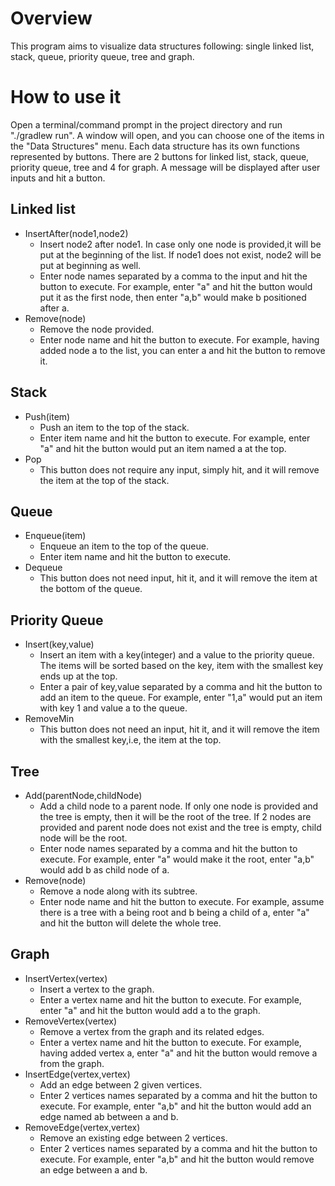 # Overview
This program aims to visualize data structures following: 
single linked list, stack, queue, priority queue, tree and graph.
# How to use it
Open a terminal/command prompt in the project directory and run "./gradlew run".
A window will open, and you can choose one of the items in the "Data Structures" menu.
Each data structure has its own functions represented by buttons.
There are 2 buttons for linked list, stack, queue, priority queue, tree and 4 for graph.
A message will be displayed after user inputs and hit a button.
## Linked list
* InsertAfter(node1,node2) 
  * Insert node2 after node1. In case only one node is provided,it will be put at the beginning of the list. If node1 does not exist, node2 will be put at beginning as well.
  * Enter node names separated by a comma to the input and hit the button to execute. For example, enter "a" and hit the button would put it as the first node, then enter "a,b" would make b positioned after a.
* Remove(node)
  * Remove the node provided.
  * Enter node name and hit the button to execute. For example, having added node a to the list, you can enter a and hit the button to remove it.
## Stack
* Push(item)
  * Push an item to the top of the stack.
  * Enter item name and hit the button to execute. For example, enter "a" and hit the button would put an item named a at the top.
* Pop
  * This button does not require any input, simply hit, and it will remove the item at the top of the stack.
## Queue
* Enqueue(item)
  * Enqueue an item to the top of the queue.
  * Enter item name and hit the button to execute.
* Dequeue
  * This button does not need input, hit it, and it will remove the item at the bottom of the queue.
## Priority Queue
* Insert(key,value)
  * Insert an item with a key(integer) and a value to the priority queue. The items will be sorted based on the key, item with the smallest key ends up at the top.
  * Enter a pair of key,value separated by a comma and hit the button to add an item to the queue. For example, enter "1,a" would put an item with key 1 and value a to the queue.
* RemoveMin
  * This button does not need an input, hit it, and it will remove the item with the smallest key,i.e, the item at the top.
## Tree
* Add(parentNode,childNode)
  * Add a child node to a parent node. If only one node is provided and the tree is empty, then it will be the root of the tree. If 2 nodes are provided and parent node does not exist and the tree is empty, child node will be the root.
  * Enter node names separated by a comma and hit the button to execute. For example, enter "a" would make it the root, enter "a,b" would add b as child node of a.
* Remove(node)
  * Remove a node along with its subtree.
  * Enter node name and hit the button to execute. For example, assume there is a tree with a being root and b being a child of a, enter "a" and hit the button will delete the whole tree.
## Graph
* InsertVertex(vertex)
  * Insert a vertex to the graph.
  * Enter a vertex name and hit the button to execute. For example, enter "a" and hit the button would add a to the graph.
* RemoveVertex(vertex)
  * Remove a vertex from the graph and its related edges.
  * Enter a vertex name and hit the button to execute. For example, having added vertex a, enter "a" and hit the button would remove a from the graph.
* InsertEdge(vertex,vertex)
  * Add an edge between 2 given vertices.
  * Enter 2 vertices names separated by a comma and hit the button to execute. For example, enter "a,b" and hit the button would add an edge named ab between a and b.
* RemoveEdge(vertex,vertex)
  * Remove an existing edge between 2 vertices.
  * Enter 2 vertices names separated by a comma and hit the button to execute. For example, enter "a,b" and hit the button would remove an edge between a and b.
